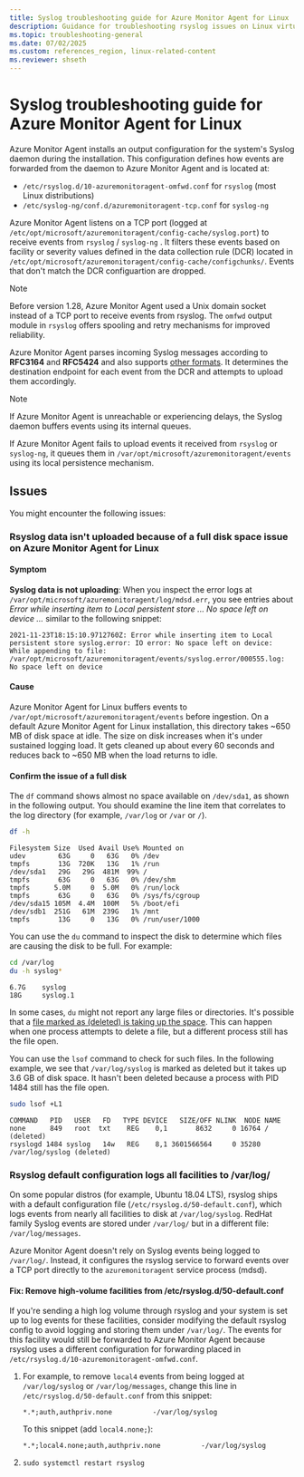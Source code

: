 ```yaml
---
title: Syslog troubleshooting guide for Azure Monitor Agent for Linux | Microsoft Docs
description: Guidance for troubleshooting rsyslog issues on Linux virtual machines, scale sets with Azure Monitor Agent, and data collection rules.
ms.topic: troubleshooting-general
ms.date: 07/02/2025
ms.custom: references_region, linux-related-content
ms.reviewer: shseth
---
```


# Syslog troubleshooting guide for Azure Monitor Agent for Linux

Azure Monitor Agent installs an output configuration for the system's Syslog daemon during the installation. This configuration defines how events are forwarded from the daemon to Azure Monitor Agent and is located at:

* `/etc/rsyslog.d/10-azuremonitoragent-omfwd.conf` for `rsyslog` (most Linux distributions)
* `/etc/syslog-ng/conf.d/azuremonitoragent-tcp.conf` for `syslog-ng`

Azure Monitor Agent listens on a TCP port (logged at `/etc/opt/microsoft/azuremonitoragent/config-cache/syslog.port`) to receive events from `rsyslog` / `syslog-ng` . It filters these events based on facility or severity values defined in the  data collection rule (DCR) located in `/etc/opt/microsoft/azuremonitoragent/config-cache/configchunks/`. Events that don't match the DCR configuartion are dropped.

> [!NOTE]
> Before version 1.28, Azure Monitor Agent used a Unix domain socket instead of a TCP port to receive events from rsyslog. The `omfwd` output module in `rsyslog` offers spooling and retry mechanisms for improved reliability.

Azure Monitor Agent parses incoming Syslog messages according to **RFC3164** and **RFC5424** and also supports [other formats](./azure-monitor-agent-overview.md#supported-services-and-features). It determines the destination endpoint for each event from the DCR and attempts to upload them accordingly.

> [!NOTE]
> If Azure Monitor Agent is unreachable or experiencing delays, the Syslog daemon buffers events using its internal queues.
> 
> If Azure Monitor Agent fails to upload events it received from `rsyslog` or `syslog-ng`, it queues them in `/var/opt/microsoft/azuremonitoragent/events` using its local persistence mechanism.

## Issues

You might encounter the following issues:

### Rsyslog data isn't uploaded because of a full disk space issue on Azure Monitor Agent for Linux

#### Symptom

**Syslog data is not uploading**: When you inspect the error logs at `/var/opt/microsoft/azuremonitoragent/log/mdsd.err`, you see entries about *Error while inserting item to Local persistent store ... No space left on device ...* similar to the following snippet:

```
2021-11-23T18:15:10.9712760Z: Error while inserting item to Local persistent store syslog.error: IO error: No space left on device: While appending to file: /var/opt/microsoft/azuremonitoragent/events/syslog.error/000555.log: No space left on device
```

#### Cause

Azure Monitor Agent for Linux buffers events to `/var/opt/microsoft/azuremonitoragent/events` before ingestion. On a default Azure Monitor Agent for Linux installation, this directory takes ~650 MB of disk space at idle. The size on disk increases when it's under sustained logging load. It gets cleaned up about every 60 seconds and reduces back to ~650 MB when the load returns to idle.

#### Confirm the issue of a full disk

The `df` command shows almost no space available on `/dev/sda1`, as shown in the following output. You should examine the line item that correlates to the log directory (for example, `/var/log` or `/var` or `/`).

```bash
df -h
```

```output
Filesystem Size  Used Avail Use% Mounted on
udev        63G     0   63G   0% /dev
tmpfs       13G  720K   13G   1% /run
/dev/sda1   29G   29G  481M  99% /
tmpfs       63G     0   63G   0% /dev/shm
tmpfs      5.0M     0  5.0M   0% /run/lock
tmpfs       63G     0   63G   0% /sys/fs/cgroup
/dev/sda15 105M  4.4M  100M   5% /boot/efi
/dev/sdb1  251G   61M  239G   1% /mnt
tmpfs       13G     0   13G   0% /run/user/1000
```

You can use the `du` command to inspect the disk to determine which files are causing the disk to be full. For example:

```bash
cd /var/log
du -h syslog*
```

```output
6.7G    syslog
18G     syslog.1
```

In some cases, `du` might not report any large files or directories. It's possible that a [file marked as (deleted) is taking up the space](https://unix.stackexchange.com/questions/182077/best-way-to-free-disk-space-from-deleted-files-that-are-held-open). This can happen when one process attempts to delete a file, but a different process still has the file open.

You can use the `lsof` command to check for such files. In the following example, we see that `/var/log/syslog` is marked as deleted but it takes up 3.6 GB of disk space. It hasn't been deleted because a process with PID 1484 still has the file open.

```bash
sudo lsof +L1
```

```output
COMMAND   PID   USER   FD   TYPE DEVICE   SIZE/OFF NLINK  NODE NAME
none      849   root  txt    REG    0,1       8632     0 16764 / (deleted)
rsyslogd 1484 syslog   14w   REG    8,1 3601566564     0 35280 /var/log/syslog (deleted)
```

### Rsyslog default configuration logs all facilities to /var/log/

On some popular distros (for example, Ubuntu 18.04 LTS), rsyslog ships with a default configuration file (`/etc/rsyslog.d/50-default.conf`), which logs events from nearly all facilities to disk at `/var/log/syslog`. RedHat family Syslog events are stored under `/var/log/` but in a different file: `/var/log/messages`.

Azure Monitor Agent doesn't rely on Syslog events being logged to `/var/log/`. Instead, it configures the rsyslog service to forward events over a TCP port directly to the `azuremonitoragent` service process (mdsd).

#### Fix: Remove high-volume facilities from /etc/rsyslog.d/50-default.conf

If you're sending a high log volume through rsyslog and your system is set up to log events for these facilities, consider modifying the default rsyslog config to avoid logging and storing them under `/var/log/`. The events for this facility would still be forwarded to Azure Monitor Agent because rsyslog uses a different configuration for forwarding placed in `/etc/rsyslog.d/10-azuremonitoragent-omfwd.conf`.

1. For example, to remove `local4` events from being logged at `/var/log/syslog` or `/var/log/messages`, change this line in `/etc/rsyslog.d/50-default.conf` from this snippet:

    ```config
    *.*;auth,authpriv.none          -/var/log/syslog
    ```

    To this snippet (add `local4.none;`):

    ```config
    *.*;local4.none;auth,authpriv.none          -/var/log/syslog
    ```

1. `sudo systemctl restart rsyslog`
